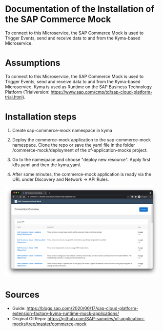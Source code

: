 # Documentation of the Installation of the SAP Commerce Mock 

To connect to this Microservice, the SAP Commerce Mock is used to Trigger Events, send and receive data to and from the Kyma-based Microservice. 

# Assumptions

To connect to this Microservice, the SAP Commerce Mock is used to Trigger Events, send and receive data to and from the Kyma-based Microservice. Kyma is used as Runtime on the SAP Business Technology Platform (Trialversion: https://www.sap.com/cmp/td/sap-cloud-platform-trial.html).

# Installation steps

1. Create sap-commerce-mock namespace in kyma

2. Deploy the commerce-mock application to the sap-commerce-mock namespace. Clone the repo or save the yaml file in the folder /commerce-mock/deployment of the xf-application-mocks project.

3. Go to the namespace and choose "deploy new resource". Apply first k8s.yaml and then the kyma.yaml.

4. After some minutes, the commerce-mock application is ready via the URL under Discovery and Network -> API Rules.

![](images/2021-04-14_sap-commerce-mock_startup.jpg)

# Sources

- Guide: https://blogs.sap.com/2020/06/17/sap-cloud-platform-extension-factory-kyma-runtime-mock-applications/ 
- Original GitRepo: https://github.com/SAP-samples/xf-application-mocks/tree/master/commerce-mock
